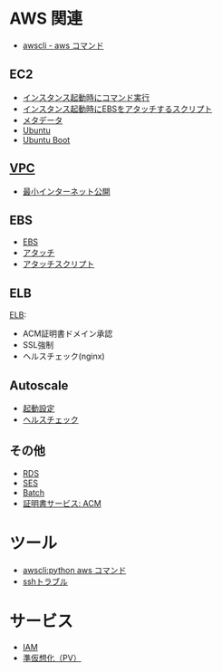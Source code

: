 # AWS 関連

- [awscli - aws コマンド](aws.awscli.md)

## EC2

- [インスタンス起動時にコマンド実行](aws.bootcommand.md)
- [インスタンス起動時にEBSをアタッチするスクリプト](aws.boot.attachvolume.bash)
- [メタデータ](aws.instance.metadata.md)
- [Ubuntu](aws.ubuntu.md)
- [Ubuntu Boot](aws.ubuntu.boot.md)

## [VPC](vpc)

- [最小インターネット公開](vpc/vpc.minimum.md)

## EBS

- [EBS](aws.ebs.md)
- [アタッチ](aws.mount.md)
- [アタッチスクリプト](aws.mount.ebs.bash)


## ELB

[ELB](elb):

-  ACM証明書ドメイン承認
-  SSL強制
-  ヘルスチェック(nginx)

## Autoscale

- [起動設定](aws.autoscale.md)
- [ヘルスチェック](aws.autoscale.health.md)

## その他

- [RDS](rds/README.md)
- [SES](ses/README.md)
- [Batch](aws.batch.md)
- [証明書サービス: ACM](aws.acm.md)

# ツール

- [awscli:python aws コマンド](aws.awscli.md)
- [sshトラブル](aws.ssh.md)

# サービス

- [IAM](aws.iam.md)
- [準仮想化（PV）](aws.pv-grub.md)
